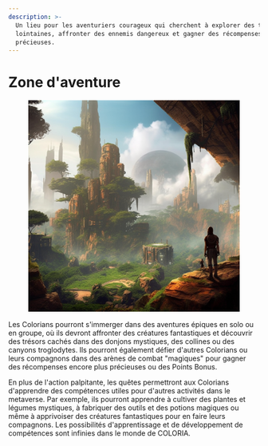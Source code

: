 ```yaml
---
description: >-
  Un lieu pour les aventuriers courageux qui cherchent à explorer des terres
  lointaines, affronter des ennemis dangereux et gagner des récompenses
  précieuses.
---
```


# Zone d'aventure

<figure><img src="../../.gitbook/assets/tontontac_A_place_for_brave_adventurers_who_seek_to_explore_dis_eb1237e1-f85b-4649-973c-035f6372f05c.png" alt=""><figcaption></figcaption></figure>

Les Colorians pourront s'immerger dans des aventures épiques en solo ou en groupe, où ils devront affronter des créatures fantastiques et découvrir des trésors cachés dans des donjons mystiques, des collines ou des canyons troglodytes. Ils pourront également défier d'autres Colorians ou leurs compagnons dans des arènes de combat "magiques" pour gagner des récompenses encore plus précieuses ou des Points Bonus.

En plus de l'action palpitante, les quêtes permettront aux Colorians d'apprendre des compétences utiles pour d'autres activités dans le metaverse. Par exemple, ils pourront apprendre à cultiver des plantes et légumes mystiques, à fabriquer des outils et des potions magiques ou même à apprivoiser des créatures fantastiques pour en faire leurs compagnons. Les possibilités d'apprentissage et de développement de compétences sont infinies dans le monde de COLORIA.
